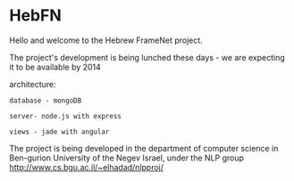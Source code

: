 HebFN
===============

Hello and welcome to the Hebrew FrameNet project.

The project's development is being lunched these days - we are expecting it to be available by 2014


architecture:

    database - mongoDB

    server- node.js with express

    views - jade with angular
    
    
    
The project is being developed in the department of computer science in Ben-gurion University of the Negev Israel, under the NLP group
http://www.cs.bgu.ac.il/~elhadad/nlpproj/

